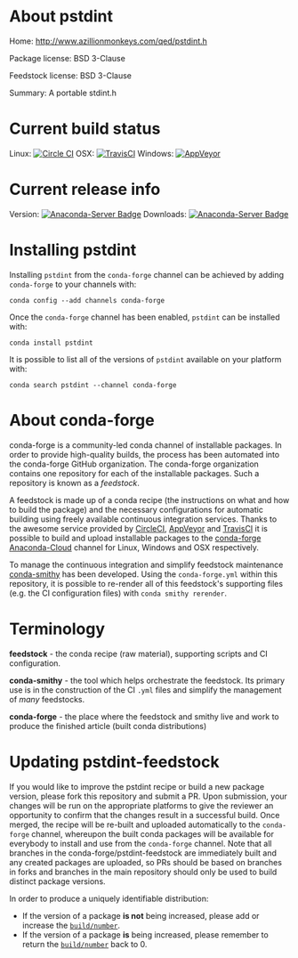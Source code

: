 About pstdint
=============

Home: http://www.azillionmonkeys.com/qed/pstdint.h

Package license: BSD 3-Clause

Feedstock license: BSD 3-Clause

Summary: A portable stdint.h



Current build status
====================

Linux: [![Circle CI](https://circleci.com/gh/conda-forge/pstdint-feedstock.svg?style=shield)](https://circleci.com/gh/conda-forge/pstdint-feedstock)
OSX: [![TravisCI](https://travis-ci.org/conda-forge/pstdint-feedstock.svg?branch=master)](https://travis-ci.org/conda-forge/pstdint-feedstock)
Windows: [![AppVeyor](https://ci.appveyor.com/api/projects/status/github/conda-forge/pstdint-feedstock?svg=True)](https://ci.appveyor.com/project/conda-forge/pstdint-feedstock/branch/master)

Current release info
====================
Version: [![Anaconda-Server Badge](https://anaconda.org/conda-forge/pstdint/badges/version.svg)](https://anaconda.org/conda-forge/pstdint)
Downloads: [![Anaconda-Server Badge](https://anaconda.org/conda-forge/pstdint/badges/downloads.svg)](https://anaconda.org/conda-forge/pstdint)

Installing pstdint
==================

Installing `pstdint` from the `conda-forge` channel can be achieved by adding `conda-forge` to your channels with:

```
conda config --add channels conda-forge
```

Once the `conda-forge` channel has been enabled, `pstdint` can be installed with:

```
conda install pstdint
```

It is possible to list all of the versions of `pstdint` available on your platform with:

```
conda search pstdint --channel conda-forge
```


About conda-forge
=================

conda-forge is a community-led conda channel of installable packages.
In order to provide high-quality builds, the process has been automated into the
conda-forge GitHub organization. The conda-forge organization contains one repository
for each of the installable packages. Such a repository is known as a *feedstock*.

A feedstock is made up of a conda recipe (the instructions on what and how to build
the package) and the necessary configurations for automatic building using freely
available continuous integration services. Thanks to the awesome service provided by
[CircleCI](https://circleci.com/), [AppVeyor](http://www.appveyor.com/)
and [TravisCI](https://travis-ci.org/) it is possible to build and upload installable
packages to the [conda-forge](https://anaconda.org/conda-forge)
[Anaconda-Cloud](http://docs.anaconda.org/) channel for Linux, Windows and OSX respectively.

To manage the continuous integration and simplify feedstock maintenance
[conda-smithy](http://github.com/conda-forge/conda-smithy) has been developed.
Using the ``conda-forge.yml`` within this repository, it is possible to re-render all of
this feedstock's supporting files (e.g. the CI configuration files) with ``conda smithy rerender``.


Terminology
===========

**feedstock** - the conda recipe (raw material), supporting scripts and CI configuration.

**conda-smithy** - the tool which helps orchestrate the feedstock.
                   Its primary use is in the construction of the CI ``.yml`` files
                   and simplify the management of *many* feedstocks.

**conda-forge** - the place where the feedstock and smithy live and work to
                  produce the finished article (built conda distributions)


Updating pstdint-feedstock
==========================

If you would like to improve the pstdint recipe or build a new
package version, please fork this repository and submit a PR. Upon submission,
your changes will be run on the appropriate platforms to give the reviewer an
opportunity to confirm that the changes result in a successful build. Once
merged, the recipe will be re-built and uploaded automatically to the
`conda-forge` channel, whereupon the built conda packages will be available for
everybody to install and use from the `conda-forge` channel.
Note that all branches in the conda-forge/pstdint-feedstock are
immediately built and any created packages are uploaded, so PRs should be based
on branches in forks and branches in the main repository should only be used to
build distinct package versions.

In order to produce a uniquely identifiable distribution:
 * If the version of a package **is not** being increased, please add or increase
   the [``build/number``](http://conda.pydata.org/docs/building/meta-yaml.html#build-number-and-string).
 * If the version of a package **is** being increased, please remember to return
   the [``build/number``](http://conda.pydata.org/docs/building/meta-yaml.html#build-number-and-string)
   back to 0.
